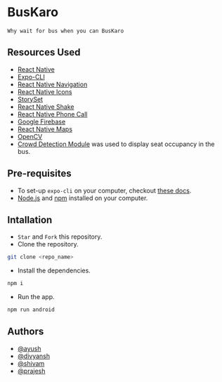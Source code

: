 # BusKaro

`Why wait for bus when you can BusKaro`

## Resources Used

- [React Native](https://reactnative.dev/)
- [Expo-CLI](https://docs.expo.dev/workflow/expo-cli/)
- [React Native Navigation](https://reactnavigation.org/)
- [React Native Icons](https://icons.expo.fyi/)
- [StorySet](https://storyset.com/)
- [React Native Shake](https://www.npmjs.com/package/react-native-shake)
- [React Native Phone Call](https://www.npmjs.com/package/react-native-phone-call)
- [Google Firebase](https://firebase.google.com/)
- [React Native Maps](https://github.com/react-native-maps/react-native-maps)
- [OpenCV](https://opencv.org/)
- [Crowd Detection Module](https://github.com/prajeshElEvEn/buskaro-crowd-module) was used to display seat occupancy in the bus.

## Pre-requisites

- To set-up `expo-cli` on your computer, checkout [these docs](https://docs.expo.dev/).
- [Node.js](https://nodejs.org/en/) and [npm](https://www.npmjs.com/) installed on your computer.

## Intallation

- `Star` and `Fork` this repository.
- Clone the repository.

```bash
git clone <repo_name>
```

- Install the dependencies.

```bash
npm i
```

- Run the app.

```bash
npm run android
```

## Authors

- [@ayush](https://github.com/ayush23719)
- [@divyansh](https://github.com/divyansh-nishad)
- [@shivam](https://github.com/king-407)
- [@prajesh](https://bit.ly/ElEvEnCo)
